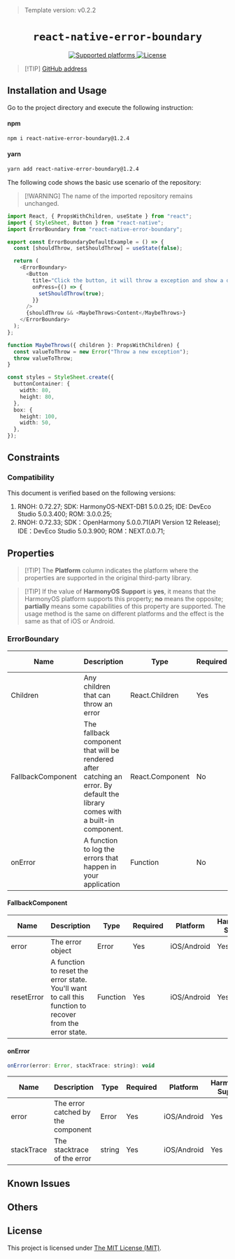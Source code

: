 <!-- {% raw %} -->

> Template version: v0.2.2

<p align="center">
  <h1 align="center"> <code>react-native-error-boundary</code> </h1>
</p>
<p align="center">
    <a href="https://github.com/carloscuesta/react-native-error-boundary">
        <img src="https://img.shields.io/badge/platforms-android%20|%20ios%20|%20harmony%20-lightgrey.svg" alt="Supported platforms" />
    </a>
    <a href="https://github.com/carloscuesta/react-native-error-boundary/blob/master/LICENSE">
        <img src="https://img.shields.io/badge/license-MIT-green.svg" alt="License" />
        <!-- <img src="https://img.shields.io/badge/license-Apache-blue.svg" alt="License" /> -->
    </a>
</p>

> [!TIP] [ GitHub address](https://github.com/carloscuesta/react-native-error-boundary)

## Installation and Usage

Go to the project directory and execute the following instruction:

<!-- tabs:start -->

#### **npm**

```bash
npm i react-native-error-boundary@1.2.4
```

#### **yarn**

```bash
yarn add react-native-error-boundary@1.2.4
```

<!-- tabs:end -->

The following code shows the basic use scenario of the repository:

> [!WARNING] The name of the imported repository remains unchanged.

```ts
import React, { PropsWithChildren, useState } from "react";
import { StyleSheet, Button } from "react-native";
import ErrorBoundary from "react-native-error-boundary";

export const ErrorBoundaryDefaultExample = () => {
  const [shouldThrow, setShouldThrow] = useState(false);

  return (
    <ErrorBoundary>
      <Button
        title="Click the button, it will throw a exception and show a default error page"
        onPress={() => {
          setShouldThrow(true);
        }}
      />
      {shouldThrow && <MaybeThrows>Content</MaybeThrows>}
    </ErrorBoundary>
  );
};

function MaybeThrows({ children }: PropsWithChildren) {
  const valueToThrow = new Error("Throw a new exception");
  throw valueToThrow;
}

const styles = StyleSheet.create({
  buttonContainer: {
    width: 80,
    height: 80,
  },
  box: {
    height: 100,
    width: 50,
  },
});
```

## Constraints

### Compatibility

This document is verified based on the following versions:

1. RNOH: 0.72.27; SDK: HarmonyOS-NEXT-DB1 5.0.0.25; IDE: DevEco Studio 5.0.3.400; ROM: 3.0.0.25;
2. RNOH: 0.72.33; SDK：OpenHarmony 5.0.0.71(API Version 12 Release); IDE：DevEco Studio 5.0.3.900; ROM：NEXT.0.0.71;

## Properties

> [!TIP] The **Platform** column indicates the platform where the properties are supported in the original third-party library.

> [!TIP] If the value of **HarmonyOS Support** is **yes**, it means that the HarmonyOS platform supports this property; **no** means the opposite; **partially** means some capabilities of this property are supported. The usage method is the same on different platforms and the effect is the same as that of iOS or Android.

### ErrorBoundary

| Name              | Description                                                                                                                   | Type            | Required | Platform    | HarmonyOS Support |
| ----------------- | ----------------------------------------------------------------------------------------------------------------------------- | --------------- | -------- | ----------- | ----------------- |
| Children          | Any children that can throw an error                                                                                          | React.Children  | Yes      | iOS/Android | Yes               |
| FallbackComponent | The fallback component that will be rendered after catching an error. By default the library comes with a built-in component. | React.Component | No       | iOS/Android | Yes               |
| onError           | A function to log the errors that happen in your application                                                                  | Function        | No       | iOS/Android | Yes               |

#### FallbackComponent

| Name       | Description                                                                                             | Type     | Required | Platform    | HarmonyOS Support |
| ---------- | ------------------------------------------------------------------------------------------------------- | -------- | -------- | ----------- | ----------------- |
| error      | The error object                                                                                        | Error    | Yes      | iOS/Android | Yes               |
| resetError | A function to reset the error state. You'll want to call this function to recover from the error state. | Function | Yes      | iOS/Android | Yes               |

#### onError

```js
onError(error: Error, stackTrace: string): void
```

| Name       | Description                        | Type   | Required | Platform    | HarmonyOS Support |
| ---------- | ---------------------------------- | ------ | -------- | ----------- | ----------------- |
| error      | The error catched by the component | Error  | Yes      | iOS/Android | Yes               |
| stackTrace | The stacktrace of the error        | string | Yes      | iOS/Android | Yes               |

## Known Issues

## Others

## License

This project is licensed under [The MIT License (MIT)](https://github.com/carloscuesta/react-native-error-boundary/blob/master/LICENSE).

<!-- {% endraw %} -->
